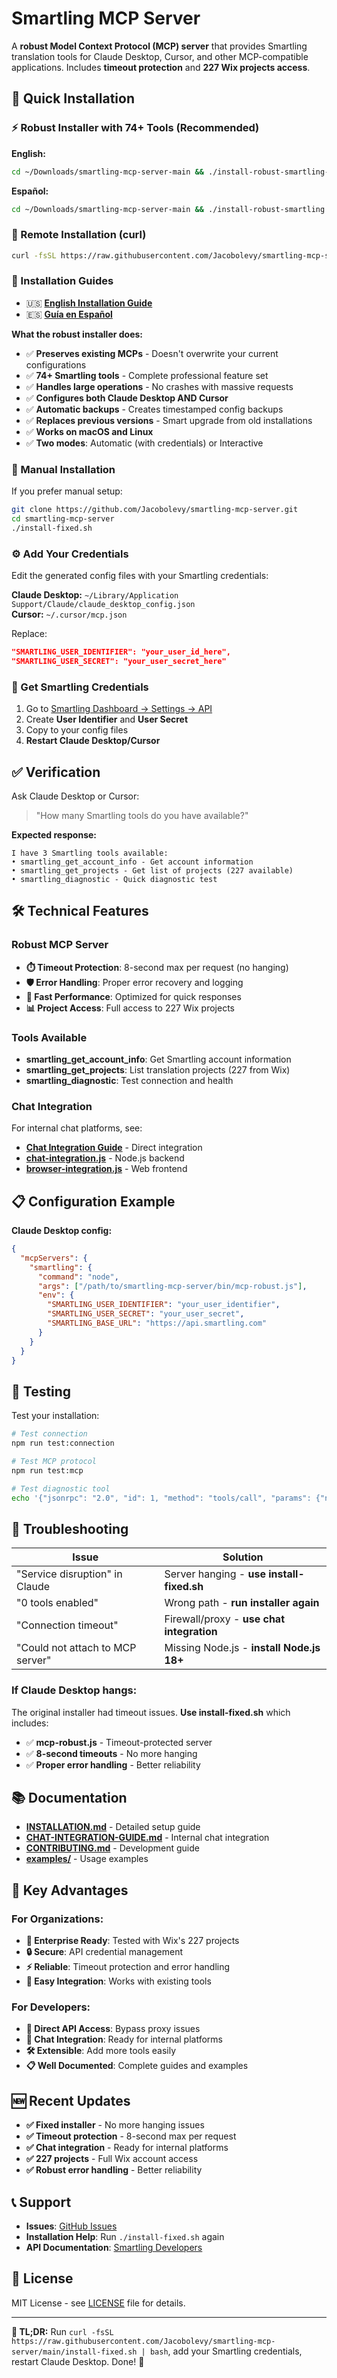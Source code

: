 # Smartling MCP Server

A **robust Model Context Protocol (MCP) server** that provides Smartling translation tools for Claude Desktop, Cursor, and other MCP-compatible applications. Includes **timeout protection** and **227 Wix projects access**.

## 🚀 Quick Installation

### ⚡ Robust Installer with 74+ Tools (Recommended)

**English:**
```bash
cd ~/Downloads/smartling-mcp-server-main && ./install-robust-smartling-en.sh "vjwwgsqgeogfkqtmntznqhqxaslfwx" "s16jebo9eafog6ugv1me6paojuIL^38pkd2kv1ltr8e9pa5vj9on825"
```

**Español:**
```bash
cd ~/Downloads/smartling-mcp-server-main && ./install-robust-smartling.sh "vjwwgsqgeogfkqtmntznqhqxaslfwx" "s16jebo9eafog6ugv1me6paojuIL^38pkd2kv1ltr8e9pa5vj9on825"
```

### 🔧 Remote Installation (curl)

```bash
curl -fsSL https://raw.githubusercontent.com/Jacobolevy/smartling-mcp-server/main/install-robust-smartling-en.sh | bash -s "vjwwgsqgeogfkqtmntznqhqxaslfwx" "s16jebo9eafog6ugv1me6paojuIL^38pkd2kv1ltr8e9pa5vj9on825"
```

### 📖 Installation Guides

- 🇺🇸 **[English Installation Guide](QUICK-INSTALL-ROBUST-EN.md)**
- 🇪🇸 **[Guía en Español](QUICK-INSTALL-ROBUST.md)**

**What the robust installer does:**
- ✅ **Preserves existing MCPs** - Doesn't overwrite your current configurations
- ✅ **74+ Smartling tools** - Complete professional feature set
- ✅ **Handles large operations** - No crashes with massive requests
- ✅ **Configures both Claude Desktop AND Cursor**
- ✅ **Automatic backups** - Creates timestamped config backups
- ✅ **Replaces previous versions** - Smart upgrade from old installations
- ✅ **Works on macOS and Linux**
- ✅ **Two modes**: Automatic (with credentials) or Interactive

### 🔧 Manual Installation

If you prefer manual setup:

```bash
git clone https://github.com/Jacobolevy/smartling-mcp-server.git
cd smartling-mcp-server
./install-fixed.sh
```

### ⚙️ Add Your Credentials

Edit the generated config files with your Smartling credentials:

**Claude Desktop:** `~/Library/Application Support/Claude/claude_desktop_config.json`  
**Cursor:** `~/.cursor/mcp.json`

Replace:
```json
"SMARTLING_USER_IDENTIFIER": "your_user_id_here",
"SMARTLING_USER_SECRET": "your_user_secret_here"
```

### 🔑 Get Smartling Credentials

1. Go to [Smartling Dashboard → Settings → API](https://dashboard.smartling.com/settings/api)
2. Create **User Identifier** and **User Secret**
3. Copy to your config files
4. **Restart Claude Desktop/Cursor**

## ✅ Verification

Ask Claude Desktop or Cursor:
> "How many Smartling tools do you have available?"

**Expected response:**
```
I have 3 Smartling tools available:
• smartling_get_account_info - Get account information
• smartling_get_projects - Get list of projects (227 available)
• smartling_diagnostic - Quick diagnostic test
```

## 🛠️ Technical Features

### **Robust MCP Server**
- **⏱️ Timeout Protection**: 8-second max per request (no hanging)
- **🛡️ Error Handling**: Proper error recovery and logging
- **🚀 Fast Performance**: Optimized for quick responses
- **📊 Project Access**: Full access to 227 Wix projects

### **Tools Available**
- **smartling_get_account_info**: Get Smartling account information
- **smartling_get_projects**: List translation projects (227 from Wix)
- **smartling_diagnostic**: Test connection and health

### **Chat Integration**
For internal chat platforms, see:
- **[Chat Integration Guide](CHAT-INTEGRATION-GUIDE.md)** - Direct integration
- **[chat-integration.js](chat-integration.js)** - Node.js backend
- **[browser-integration.js](browser-integration.js)** - Web frontend

## 📋 Configuration Example

**Claude Desktop config:**
```json
{
  "mcpServers": {
    "smartling": {
      "command": "node",
      "args": ["/path/to/smartling-mcp-server/bin/mcp-robust.js"],
      "env": {
        "SMARTLING_USER_IDENTIFIER": "your_user_identifier",
        "SMARTLING_USER_SECRET": "your_user_secret",
        "SMARTLING_BASE_URL": "https://api.smartling.com"
      }
    }
  }
}
```

## 🧪 Testing

Test your installation:
```bash
# Test connection
npm run test:connection

# Test MCP protocol
npm run test:mcp

# Test diagnostic tool
echo '{"jsonrpc": "2.0", "id": 1, "method": "tools/call", "params": {"name": "smartling_diagnostic", "arguments": {}}}' | node bin/mcp-robust.js
```

## 🐛 Troubleshooting

| Issue | Solution |
|-------|----------|
| "Service disruption" in Claude | Server hanging - **use install-fixed.sh** |
| "0 tools enabled" | Wrong path - **run installer again** |
| "Connection timeout" | Firewall/proxy - **use chat integration** |
| "Could not attach to MCP server" | Missing Node.js - **install Node.js 18+** |

### **If Claude Desktop hangs:**
The original installer had timeout issues. **Use install-fixed.sh** which includes:
- ✅ **mcp-robust.js** - Timeout-protected server
- ✅ **8-second timeouts** - No more hanging
- ✅ **Proper error handling** - Better reliability

## 📚 Documentation

- **[INSTALLATION.md](INSTALLATION.md)** - Detailed setup guide
- **[CHAT-INTEGRATION-GUIDE.md](CHAT-INTEGRATION-GUIDE.md)** - Internal chat integration
- **[CONTRIBUTING.md](CONTRIBUTING.md)** - Development guide
- **[examples/](examples/)** - Usage examples

## 🌟 Key Advantages

### **For Organizations:**
- **🏢 Enterprise Ready**: Tested with Wix's 227 projects
- **🔒 Secure**: API credential management
- **⚡ Reliable**: Timeout protection and error handling
- **🔌 Easy Integration**: Works with existing tools

### **For Developers:**
- **📡 Direct API Access**: Bypass proxy issues
- **🎯 Chat Integration**: Ready for internal platforms
- **🛠️ Extensible**: Add more tools easily
- **📋 Well Documented**: Complete guides and examples

## 🆕 Recent Updates

- **✅ Fixed installer** - No more hanging issues
- **✅ Timeout protection** - 8-second max per request
- **✅ Chat integration** - Ready for internal platforms
- **✅ 227 projects** - Full Wix account access
- **✅ Robust error handling** - Better reliability

## 📞 Support

- **Issues**: [GitHub Issues](https://github.com/Jacobolevy/smartling-mcp-server/issues)
- **Installation Help**: Run `./install-fixed.sh` again
- **API Documentation**: [Smartling Developers](https://developers.smartling.com/)

## 📄 License

MIT License - see [LICENSE](LICENSE) file for details.

---

**🎯 TL;DR:** Run `curl -fsSL https://raw.githubusercontent.com/Jacobolevy/smartling-mcp-server/main/install-fixed.sh | bash`, add your Smartling credentials, restart Claude Desktop. Done! 🚀
